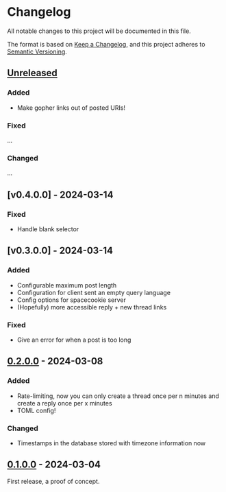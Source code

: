 # Changelog

All notable changes to this project will be documented in this file.

The format is based on [Keep a Changelog](https://keepachangelog.com/en/1.0.0/),
and this project adheres to [Semantic Versioning](https://semver.org/spec/v2.0.0.html).

## [Unreleased]

### Added

  * Make gopher links out of posted URIs!

### Fixed

...

### Changed

...

## [v0.4.0.0] - 2024-03-14

### Fixed

  * Handle blank selector

## [v0.3.0.0] - 2024-03-14

### Added

  * Configurable maximum post length
  * Configuration for client sent an empty query language
  * Config options for spacecookie server
  * (Hopefully) more accessible reply + new thread links

### Fixed

  * Give an error for when a post is too long

## [0.2.0.0] - 2024-03-08

### Added

  * Rate-limiting, now you can only create a thread once per n minutes and create a reply once per x minutes
  * TOML config!

### Changed

  * Timestamps in the database stored with timezone information now

## [0.1.0.0] - 2024-03-04

First release, a proof of concept.

[unreleased]: https://github.com/someodd/gopherden/compare/v0.4.0.0...HEAD
[0.4.0.0]: https://github.com/someodd/gopherden/compare/v0.3.0.0...v0.4.0.0
[0.3.0.0]: https://github.com/someodd/gopherden/compare/v0.2.0.0...v0.3.0.0
[0.2.0.0]: https://github.com/someodd/gopherden/compare/v0.1.0.0...v0.2.0.0
[0.1.0.0]: https://github.com/someodd/gopherden/release/v0.1.0.0
